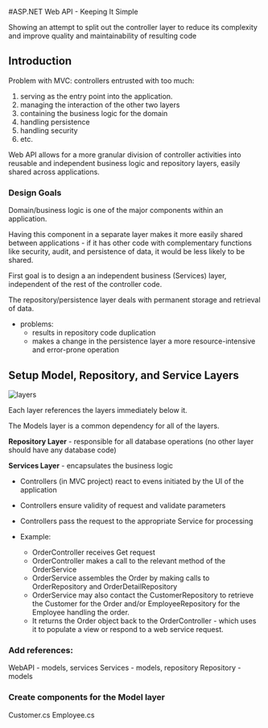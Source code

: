 #ASP.NET Web API - Keeping It Simple

Showing an attempt to split out the controller layer to reduce its complexity and improve quality and maintainability of resulting code

## Introduction

Problem with MVC: controllers entrusted with too much:
1. serving as the entry point into the application.
2. managing the interaction of the other two layers
3. containing the business logic for the domain
4. handling persistence
5. handling security
6. etc.

Web API allows for a more granular division of controller activities into reusable and independent business logic and repository layers, easily shared across applications.

### Design Goals

Domain/business logic is one of the major components within an application. 

Having this component in a separate layer makes it more easily shared between applications - if it has other code with complementary functions like security, audit, and persistence of data, it would be less likely to be shared.

First goal is to design a an independent business (Services) layer, independent of the rest of the controller code.

The repository/persistence layer deals with permanent storage and retrieval of data. 
  - problems:
    - results in repository code duplication
    - makes a change in the persistence layer a more resource-intensive and error-prone operation

## Setup Model, Repository, and Service Layers

![layers](https://www.codeproject.com/KB/aspnet/1157685/NorthwindWebAPI2_11_LayeredArchitecture.PNG)

Each layer references the layers immediately below it. 

The Models layer is a common dependency for all of the layers.

**Repository Layer** - responsible for all database operations (no other layer should have any database code)

**Services Layer** - encapsulates the business logic
  - Controllers (in MVC project) react to evens initiated by the UI of the application
  - Controllers ensure validity of request and validate parameters
  - Controllers pass the request to the appropriate Service for processing
   
  - Example: 
    - OrderController receives Get request
    - OrderController makes a call to the relevant method of the OrderService
    - OrderService assembles the Order by making calls to OrderRepository and OrderDetailRepository
    - OrderService may also contact the CustomerRepository to retrieve the Customer for the Order and/or EmployeeRepository for the Employee handling the order.
    - It returns the Order object back to the OrderController - which uses it to populate a view or respond to a web service request.

### Add references:

WebAPI - models, services
Services - models, repository
Repository - models

### Create components for the Model layer

Customer.cs
Employee.cs